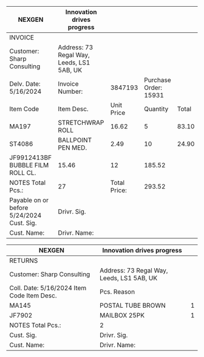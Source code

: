 
| NEXGEN                                    | Innovation drives progress                |              |                       |       |
|-------------------------------------------|-------------------------------------------|--------------|-----------------------|-------|
| INVOICE                                   |                                           |              |                       |       |
| Customer: Sharp Consulting                | Address: 73 Regal Way, Leeds, LS1 5AB, UK |              |                       |       |
| Delv. Date: 5/16/2024                     | Invoice Number:                           | 3847193      | Purchase Order: 15931 |       |
| Item Code                                 | Item Desc.                                | Unit Price   | Quantity              | Total |
| MA197                                     | STRETCHWRAP ROLL                          | 16.62        | 5                     | 83.10 |
| ST4086                                    | BALLPOINT PEN MED.                        | 2.49         | 10                    | 24.90 |
| JF9912413BF BUBBLE FILM ROLL CL.          | 15.46                                     | 12           | 185.52                |       |
| NOTES Total Pcs.:                         | 27                                        | Total Price: | 293.52                |       |
| Payable on or before 5/24/2024 Cust. Sig. | Drivr. Sig.                               |              |                       |       |
| Cust. Name:                               | Drivr. Name:                              |              |                       |       |

| NEXGEN                                     | Innovation drives progress                |    |
|--------------------------------------------|-------------------------------------------|----|
| RETURNS                                    |                                           |    |
| Customer: Sharp Consulting                 | Address: 73 Regal Way, Leeds, LS1 5AB, UK |    |
| Coll. Date: 5/16/2024 Item Code Item Desc. | Pcs. Reason                               |    |
| MA145                                      | POSTAL TUBE BROWN                         | 1  |
| JF7902                                     | MAILBOX 25PK                              | 1  |
| NOTES Total Pcs.:                          | 2                                         |    |
| Cust. Sig.                                 | Drivr. Sig.                               |    |
| Cust. Name:                                | Drivr. Name:                              |    |
